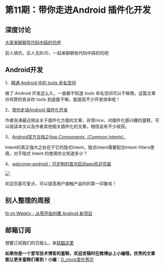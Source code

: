 # 第11期：带你走进Android 插件化开发

## 深度讨论

[大家来聊聊写代码中踩的坑吧](http://diycode.cc/topics/85)

前人填坑，后人无BUG，一起来聊聊些代码中踩的坑吧


## Android开发

1、[精通 Android 中的 tools 命名空间](http://www.jianshu.com/p/a39dddb46bd8#)

做了 Android 开发这么久，一直都不知道 tools 命名空间可以干嘛用，这篇文章炒鸡赞的告诉你 tools 到底能干嘛，能提高不少开发效率呢！

2、[带你走进Android 插件化开发](http://kymjs.com/column/plugin.html)

作者张涛最近频出关于插件化方面的文章，非常nice，对插件化感兴趣的童鞋，可以阅读本文以及作者其他相关插件化的文章，相信会有不少收获。

3、[Android官方文档之App Components（Common Intents）](http://blog.csdn.net/vanpersie_9987/article/details/51244558#rd)

Intent的真正强大之处在于它的隐式Intent，隐式Intent需要配合Intent-filters使用，对于隐式 Intent 的使用你又知道多少？

4、[welcome-android：可定制的首次启动app欢迎页面](https://github.com/stephentuso/welcome-android)

![](https://raw.githubusercontent.com/stephentuso/welcome-android/master/media/sample-video.gif)

欢迎页面可爱点，可以提高用户接触产品时的第一印象哈！

## 别人整理的周报
[fir.im Weekly - 从零开始创建 Android 新项目](http://diycode.cc/topics/104)

## 邮箱订阅

想要订阅我们的日报么，来[猛戳这里](http://list.qq.com/cgi-bin/qf_invite?id=d469993d2c888e971c0fbb2309c4d84256968386b126b967)

**如果你是一个爱写技术博客的童鞋，欢迎发稿时在微博@上小编哦，优秀的文章能让更多童鞋们看到！小编：**[D_clock爱吃葱花](http://weibo.com/2480694892/profile?rightmod=1&wvr=6&mod=personinfo&is_all=1)
